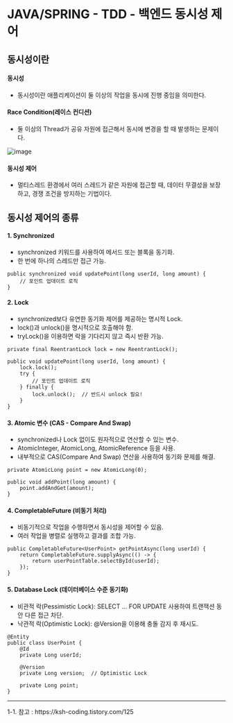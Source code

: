 JAVA/SPRING - TDD - 백엔드 동시성 제어
===

동시성이란
---
#### 동시성 
- 동시성이란 애플리케이션이 둘 이상의 작업을 동시에 진행 중임을 의미한다.

#### Race Condition(레이스 컨디션)
- 둘 이상의 Thread가 공유 자원에 접근해서 동시에 변경을 할 때 발생하는 문제이다.

![image](https://github.com/user-attachments/assets/b906578d-ca16-4900-8eb6-6f237f601c95)

#### 동시성 제어
- 멀티스레드 환경에서 여러 스레드가 같은 자원에 접근할 때, 데이터 무결성을 보장하고, 경쟁 조건을 방지하는 기법이다.

동시성 제어의 종류
---
#### 1. Synchronized
- synchronized 키워드를 사용하여 메서드 또는 블록을 동기화.
- 한 번에 하나의 스레드만 접근 가능.

```
public synchronized void updatePoint(long userId, long amount) {
    // 포인트 업데이트 로직
}
```

#### 2. Lock
- synchronized보다 유연한 동기화 제어를 제공하는 명시적 Lock.
- lock()과 unlock()을 명시적으로 호출해야 함.
- tryLock()을 이용하면 락을 기다리지 않고 즉시 반환 가능.

```
private final ReentrantLock lock = new ReentrantLock();

public void updatePoint(long userId, long amount) {
    lock.lock();
    try {
        // 포인트 업데이트 로직
    } finally {
        lock.unlock();  // 반드시 unlock 필요!
    }
}
```

#### 3. Atomic 변수 (CAS - Compare And Swap)
- synchronized나 Lock 없이도 원자적으로 연산할 수 있는 변수.
- AtomicInteger, AtomicLong, AtomicReference 등을 사용.
- 내부적으로 CAS(Compare And Swap) 연산을 사용하여 동기화 문제를 해결.
```
private AtomicLong point = new AtomicLong(0);

public void addPoint(long amount) {
    point.addAndGet(amount);
}
```

#### 4. CompletableFuture (비동기 처리)
- 비동기적으로 작업을 수행하면서 동시성을 제어할 수 있음.
- 여러 작업을 병렬로 실행하고 결과를 조합 가능.
```
public CompletableFuture<UserPoint> getPointAsync(long userId) {
    return CompletableFuture.supplyAsync(() -> {
        return userPointTable.selectById(userId);
    });
}
```

#### 5. Database Lock (데이터베이스 수준 동기화)
- 비관적 락(Pessimistic Lock): SELECT ... FOR UPDATE 사용하여 트랜잭션 동안 다른 접근 차단.
- 낙관적 락(Optimistic Lock): @Version을 이용해 충돌 감지 후 재시도.
```
@Entity
public class UserPoint {
    @Id
    private Long userId;

    @Version
    private Long version;  // Optimistic Lock

    private Long point;
}
```

<hr/>
1-1. 참고 : https://ksh-coding.tistory.com/125
